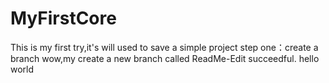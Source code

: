 # MyFirstCore
This is my first try,it's will used to save a simple project
step one：create a branch
wow,my create a new branch called ReadMe-Edit succeedful.
hello world
